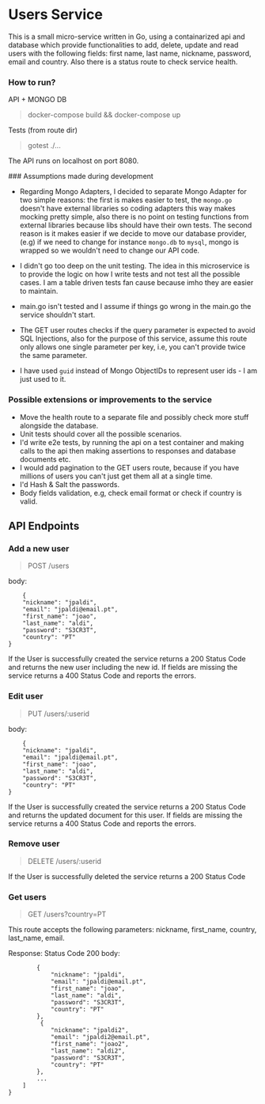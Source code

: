 # Users Service

This is a small micro-service written in Go, using a containarized api and database which provide functionalities to add, delete, update and read users with the following fields: first name, last name, nickname, password, email and country.
Also there is a status route to check service health.

### How to run?
API + MONGO DB
> docker-compose build && docker-compose up


Tests (from route dir)
> gotest ./...

The API runs on localhost on port 8080.

### Assumptions made during development
- Regarding Mongo Adapters, I decided to separate Mongo Adapter for two simple reasons: the first is makes easier to test, the `mongo.go` doesn't have external libraries so coding adapters this way makes mocking pretty simple, also there is no point on testing functions from external libraries because libs should have their own tests. The second reason is it makes easier if we decide to move our database provider, (e.g) if we need to change for instance `mongo.db` to `mysql`, mongo is wrapped so we wouldn't need to change our API code.

- I didn't go too deep on the unit testing. The idea in this microservice is to provide the logic on how I write tests and not test all the possible cases. I am a table driven tests fan cause because imho they are easier to maintain.

- main.go isn't tested and I assume if things go wrong in the main.go the service shouldn't start.

- The GET user routes checks if the query parameter is expected to avoid SQL Injections, also for the purpose of this service, assume this route only allows one single parameter per key, i.e, you can't provide twice the same parameter.

- I have used `guid` instead of Mongo ObjectIDs to represent user ids - I am just used to it.  

### Possible extensions or improvements to the service

- Move the health route to a separate file and possibly check more stuff alongside the database.
- Unit tests should cover all the possible scenarios.
- I'd write e2e tests, by running the api on a test container and making calls to the api then making assertions to responses and database documents etc.
- I would add pagination to the GET users route, because if you have millions of users you can't just get them all at a single time.
- I'd Hash & Salt the passwords.
- Body fields validation, e.g, check email format or check if country is valid.

## API Endpoints 

### Add a new user

> POST /users

body: 
```
    {
    "nickname": "jpaldi",
    "email": "jpaldi@email.pt",
    "first_name": "joao",
    "last_name": "aldi",
    "password": "S3CR3T",
    "country": "PT"
}
```

If the User is successfully created the service returns a 200 Status Code and returns the new user including the new id.
If fields are missing the service returns a 400 Status Code and reports the errors.

### Edit user

> PUT /users/:userid

body: 
```
    {
    "nickname": "jpaldi",
    "email": "jpaldi@email.pt",
    "first_name": "joao",
    "last_name": "aldi",
    "password": "S3CR3T",
    "country": "PT"
}
```
If the User is successfully created the service returns a 200 Status Code and returns the updated document for this user.
If fields are missing the service returns a 400 Status Code and reports the errors.

### Remove user

> DELETE /users/:userid

If the User is successfully deleted the service returns a 200 Status Code

### Get users

> GET /users?country=PT

This route accepts the following parameters: nickname, first_name, country, last_name, email.

Response:
Status Code 200
body: 
```[
        {
            "nickname": "jpaldi",
            "email": "jpaldi@email.pt",
            "first_name": "joao",
            "last_name": "aldi",
            "password": "S3CR3T",
            "country": "PT"
        },
         {
            "nickname": "jpaldi2",
            "email": "jpaldi2@email.pt",
            "first_name": "joao2",
            "last_name": "aldi2",
            "password": "S3CR3T",
            "country": "PT"
        },
        ...
    ]
}
```
